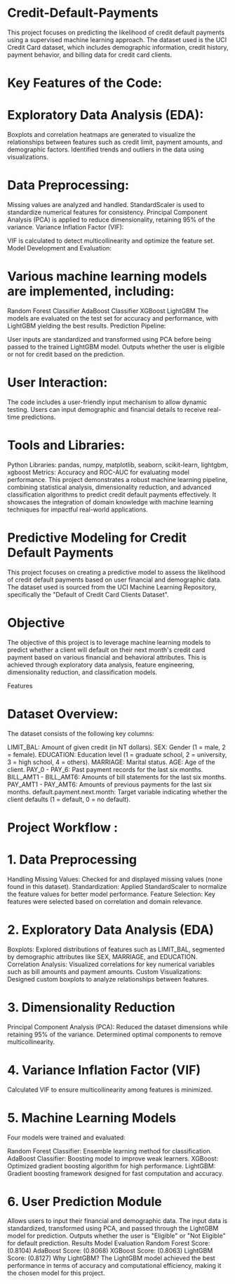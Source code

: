 # Credit-Default-Payments

This project focuses on predicting the likelihood of credit default payments using a supervised machine learning approach. The dataset used is the UCI Credit Card dataset, which includes demographic information, credit history, payment behavior, and billing data for credit card clients.

# Key Features of the Code:
# Exploratory Data Analysis (EDA):

Boxplots and correlation heatmaps are generated to visualize the relationships between features such as credit limit, payment amounts, and demographic factors.
Identified trends and outliers in the data using visualizations.
# Data Preprocessing:

Missing values are analyzed and handled.
StandardScaler is used to standardize numerical features for consistency.
Principal Component Analysis (PCA) is applied to reduce dimensionality, retaining 95% of the variance.
Variance Inflation Factor (VIF):

VIF is calculated to detect multicollinearity and optimize the feature set.
Model Development and Evaluation:

# Various machine learning models are implemented, including:
Random Forest Classifier
AdaBoost Classifier
XGBoost
LightGBM
The models are evaluated on the test set for accuracy and performance, with LightGBM yielding the best results.
Prediction Pipeline:

User inputs are standardized and transformed using PCA before being passed to the trained LightGBM model.
Outputs whether the user is eligible or not for credit based on the prediction.
# User Interaction:
The code includes a user-friendly input mechanism to allow dynamic testing. Users can input demographic and financial details to receive real-time predictions.

# Tools and Libraries:
Python Libraries: pandas, numpy, matplotlib, seaborn, scikit-learn, lightgbm, xgboost
Metrics: Accuracy and ROC-AUC for evaluating model performance.
This project demonstrates a robust machine learning pipeline, combining statistical analysis, dimensionality reduction, and advanced classification algorithms to predict credit default payments effectively. It showcases the integration of domain knowledge with machine learning techniques for impactful real-world applications.


# Predictive Modeling for Credit Default Payments
This project focuses on creating a predictive model to assess the likelihood of credit default payments based on user financial and demographic data. The dataset used is sourced from the UCI Machine Learning Repository, specifically the "Default of Credit Card Clients Dataset".

# Objective
The objective of this project is to leverage machine learning models to predict whether a client will default on their next month's credit card payment based on various financial and behavioral attributes. This is achieved through exploratory data analysis, feature engineering, dimensionality reduction, and classification models.

Features
# Dataset Overview:
The dataset consists of the following key columns:

LIMIT_BAL: Amount of given credit (in NT dollars).
SEX: Gender (1 = male, 2 = female).
EDUCATION: Education level (1 = graduate school, 2 = university, 3 = high school, 4 = others).
MARRIAGE: Marital status.
AGE: Age of the client.
PAY_0 - PAY_6: Past payment records for the last six months.
BILL_AMT1 - BILL_AMT6: Amounts of bill statements for the last six months.
PAY_AMT1 - PAY_AMT6: Amounts of previous payments for the last six months.
default.payment.next.month: Target variable indicating whether the client defaults (1 = default, 0 = no default).
# Project Workflow :
# 1. Data Preprocessing
Handling Missing Values: Checked for and displayed missing values (none found in this dataset).
Standardization: Applied StandardScaler to normalize the feature values for better model performance.
Feature Selection: Key features were selected based on correlation and domain relevance.
# 2. Exploratory Data Analysis (EDA)
Boxplots: Explored distributions of features such as LIMIT_BAL, segmented by demographic attributes like SEX, MARRIAGE, and EDUCATION.
Correlation Analysis: Visualized correlations for key numerical variables such as bill amounts and payment amounts.
Custom Visualizations: Designed custom boxplots to analyze relationships between features.
# 3. Dimensionality Reduction
Principal Component Analysis (PCA):
Reduced the dataset dimensions while retaining 95% of the variance.
Determined optimal components to remove multicollinearity.
# 4. Variance Inflation Factor (VIF)
Calculated VIF to ensure multicollinearity among features is minimized.
# 5. Machine Learning Models
Four models were trained and evaluated:

Random Forest Classifier: Ensemble learning method for classification.
AdaBoost Classifier: Boosting model to improve weak learners.
XGBoost: Optimized gradient boosting algorithm for high performance.
LightGBM: Gradient boosting framework designed for fast computation and accuracy.
# 6. User Prediction Module
Allows users to input their financial and demographic data.
The input data is standardized, transformed using PCA, and passed through the LightGBM model for prediction.
Outputs whether the user is "Eligible" or "Not Eligible" for default prediction.
Results
Model Evaluation
Random Forest Score: (0.8104)
AdaBoost Score: (0.8068)
XGBoost Score: (0.8063)
LightGBM Score: (0.8127)
Why LightGBM?
The LightGBM model achieved the best performance in terms of accuracy and computational efficiency, making it the chosen model for this project.
